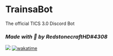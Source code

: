 # TrainsaBot
The official TICS 3.0 Discord Bot
### *Made with 💖 by RedstonecraftHD#4308*
![](https://img.shields.io/discord/780041125721407528?color=%2333cc33&label=Discord%20Server)
[![wakatime](https://wakatime.com/badge/github/RedstonecraftHD/TrainsaBot.svg)](https://wakatime.com/badge/github/RedstonecraftHD/TrainsaBot)
